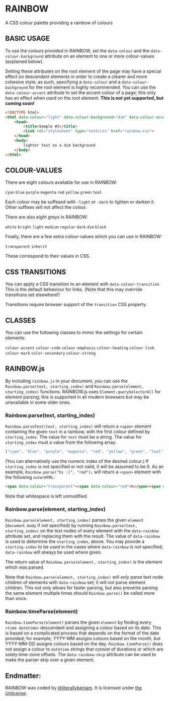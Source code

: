 #  RAINBOW  #

A CSS colour palette providing a rainbow of colours

##  BASIC USAGE  ##

To use the colours provided in RAINBOW, set the `data-colour` and the `data-colour-background` attribute on an element to one or more colour-values (explained below).

Setting these attributes on the root element of the page may have a special effect on descendant elements in order to create a clearer and more cohesive style; as such, specifying a `data-colour` and a `data-colour-background` for the root element is highly recommended.
You can use the `data-colour-accent` attribute to set the accent colour of a page; this only has an effect when used on the root element. **This is not yet supported, but coming soon!**

```html
<!DOCTYPE html>
<html data-colour="light" data-colour-background="dim" data-colour-accent="red">
    <head>
        <title>Sample #2</title>
        <link rel="stylesheet" type="text/css" href="rainbow.css">
    </head>
    <body>
        lighter text on a dim background
    </body>
</html>
```

##  COLOUR-VALUES  ##

There are eight colours available for use in RAINBOW:

`cyan` `blue` `purple` `magenta` `red` `yellow` `green` `teal`

Each colour may be suffexed with `-light` or `-dark` to lighten or darken it.
Other suffixes will not affect the colour.

There are also eight greys in RAINBOW:

`white` `bright` `light` `medium` `regular` `dark`  `dim` `black`

Finally, there are a few extra colour-values which you can use in RAINBOW:

`transparent` `inherit`

These correspond to their values in CSS.

##  CSS TRANSITIONS  ##

You can apply a CSS transition to an element with `data-colour-transition`.
This is the default behaviour for links.
(Note that this may override transitions set elsewhere!)

Transitions require browser support of the `transition` CSS property.

##  CLASSES  ##

You can use the following classes to mimic the settings for certain elements:

`colour-accent` `colour-code` `colour-emphasis` `colour-heading` `colour-link` `colour-mark` `color-secondary` `colour-strong`

##  RAINBOW.js  ##

By including `rainbow.js` in your document, you can use the `Rainbow.parse(text, starting_index)` and `Rainbow.parse(element, starting_index)` functions.
RAINBOW.js uses `Element.querySelectorAll` for element parsing; this is supported in all modern browsers but may be unavailable in some older ones.

###  Rainbow.parse(text, starting_index)  ###

`Rainbow.parseText(text, starting_index)` will return a `<span>` element containing the given `text` in a rainbow, with the first colour defined by `starting_index`.
The value for `text` must be a string.
The value for `starting_index` must a value from the following array:

```js
["cyan", "blue", "purple", "magenta", "red", "yellow", "green", "teal"]
```

(You can alternatively use the numeric index of the desired colour.)
If `starting_index` is not specified or not valid, it will be assumed to be 0.
As an example, `Rainbow.parse("hi :)", "red");` will return a `<span>` element with the following `outerHTML`:

```html
<span data-colour="transparent"><span data-colour="red">h</span><span data-colour="yellow">i</span> <span data-colour="green">:</span><span data-colour="teal">)</span></span>
```

Note that whitespace is left unmodified.

###  Rainbow.parse(element, starting_index)  ###

`Rainbow.parse(element, starting_index)` parses the given `element` (`document.body` if not specified) by running `Rainbow.parse(text, starting_index)` on the text nodes of every element with the `data-rainbow` attribute set, and replacing them with the result.
The value of `data-rainbow` is used to determine the `starting_index`, above.
You may provide a `starting-index` to be used in the cases where `data-rainbow` is not specified; `data-rainbow` will always be used where given.

The return value of `Rainbow.parse(element, starting_index)` is the element which was parsed.

Note that `Rainbow.parse(element, starting_index)` will *only* parse text node children of elements with `data-rainbow` set; it will *not* parse element children.
This not only allows for faster parsing, but also prevents parsing the same element multiple times should `Rainbow.parse()` be called more than once.

###  Rainbow.timeParse(element)  ###

`Rainbow.timeParse(element)` parses the given `element` by finding every `<time datetime>` descendant and assigning a colour based on its date.
This is based on a complicated process that depends on the format of the date provided; for example, YYYY-MM assigns colours based on the month, but YYYY-MM-DD assigns colours based on the day.
`Rainbow.timeParse()` does not assign a colour to `datetime` strings that consist of durations or which are solely time-zone offsets.
The `data-rainbow-skip` attribute can be used to make the parser skip over a given element.

## Endmatter:

RAINBOW was coded by [@literallybenjam](https://twitter.com/literallybenjam).
It is licensed under [the Unlicense](http://unlicense.org/UNLICENSE).
